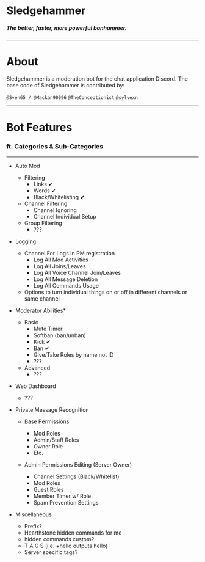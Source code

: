# Sledgehammer
##### The better, faster, more powerful banhammer.

___

# About
Sledgehammer is a moderation bot for the chat application Discord.
The base code of Sledgehammer is contributed by:

`@Sven65 / @Mackan90096`
`@TheConceptionist`
`@sylvexn`

___

# Bot Features
###    ft. Categories & Sub-Categories

____

- Auto Mod
	- Filtering
   		- Links ✔
   		- Words ✔
   		- Black/Whitelisting ✔
	- Channel Filtering
    	- Channel Ignoring
   		- Channel Individual Setup
	- Group Filtering
   		- ???

- Logging
	- Channel For Logs In PM registration
   		- Log All Mod Activities
   		- Log All Joins/Leaves
   		- Log All Voice Channel Join/Leaves
   		- Log All Message Deletion
  		- Log All Commands Usage
	- Options to turn individual things on or off in different channels or same channel

- Moderator Abilities*
	- Basic
   		- Mute Timer
   		- Softban (ban/unban)
  		- Kick ✔
   		- Ban ✔
   		- Give/Take Roles by name not ID
   		- ???
	- Advanced
   		- ???

- Web Dashboard
	- ???

- Private Message Recognition
	- Base Permissions
   		- Mod Roles
   		- Admin/Staff Roles
   		- Owner Role
   		- Etc.

	- Admin Permissions Editing (Server Owner)
    	- Channel Settings (Black/Whitelist)
    	- Mod Roles
    	- Guest Roles
    	- Member Timer w/ Role
    	- Spam Prevention Settings


- Miscellaneous
	- Prefix?
	- Hearthstone hidden commands for me
	- hidden commands custom?
	- T A G S (i.e. +hello outputs hello)
	- Server specific tags?